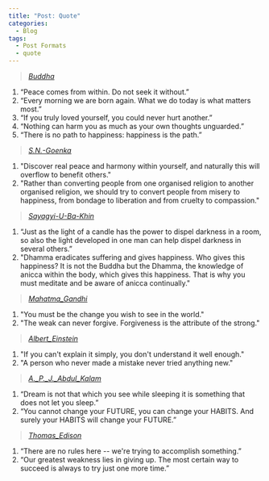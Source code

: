 ```yaml
---
title: "Post: Quote"
categories:
  - Blog
tags:
  - Post Formats
  - quote
---
```


> <cite><a href= "https://www.vridhamma.org/Gotama-the-Buddha">*Buddha*</a></cite>
  1.  “Peace comes from within.  Do not seek it without.”
  2. “Every morning we are born again. What we do today is what matters most.”
  3. “If you truly loved yourself, you could never hurt another.”
  4. “Nothing can harm you as much as your own thoughts unguarded.”
  5. “There is no path to happiness: happiness is the path.”
     
> <cite><a href= "https://www.vridhamma.org/S.N.-Goenka">*S.N.-Goenka*</a></cite>
  1. "Discover real peace and harmony within yourself, and naturally this will overflow to benefit others."
  2. "Rather than converting people from one organised religion to another organised religion, we should try to convert people from misery to happiness, from bondage to liberation and from cruelty to compassion."

> <cite><a href= "https://www.vridhamma.org/Sayagyi-U-Ba-Khin">*Sayagyi-U-Ba-Khin*</a></cite>  
  1. “Just as the light of a candle has the power to dispel darkness in a room, so also the light developed in one man can help dispel darkness in several others.”
  2. "Dhamma eradicates suffering and gives happiness. Who gives this happiness? It is not the Buddha but the Dhamma, the knowledge of anicca within the body, which gives this happiness. That is why you must meditate and be aware of anicca continually."

> <cite><a href= "https://en.wikipedia.org/wiki/Mahatma_Gandhi">*Mahatma_Gandhi*</a></cite>
  1. "You must be the change you wish to see in the world."
  2. "The weak can never forgive. Forgiveness is the attribute of the strong."
     
> <cite><a href= "https://en.wikipedia.org/wiki/Albert_Einstein">*Albert_Einstein*</a></cite>
  1. "If you can't explain it simply, you don't understand it well enough."
  2. "A person who never made a mistake never tried anything new."
     
> <cite><a href= "https://en.wikipedia.org/wiki/A._P._J._Abdul_Kalam">*A._P._J._Abdul_Kalam*</a></cite>
1. “Dream is not that which you see while sleeping it is something that does not let you sleep.”
2.  “You cannot change your FUTURE, you can change your HABITS. And surely your HABITS will change your FUTURE.”
    

> <cite><a href= "https://en.wikipedia.org/wiki/Thomas_Edison">*Thomas_Edison*</a></cite>
1. “There are no rules here -- we're trying to accomplish something.”
2.  “Our greatest weakness lies in giving up. The most certain way to succeed is always to try just one more time.”


